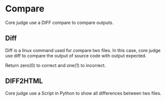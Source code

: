 # Compare 

Core judge use a DIFF compare to compare outputs. 

## Diff

Diff is a linux command used for compare two files. In this case, core judge use diff to compare the output of source code with output expected. 

Return zero(0) to correct and one(1) to incorrect.

## DIFF2HTML

Core judge use a Script in Python to show all differences between two files.

